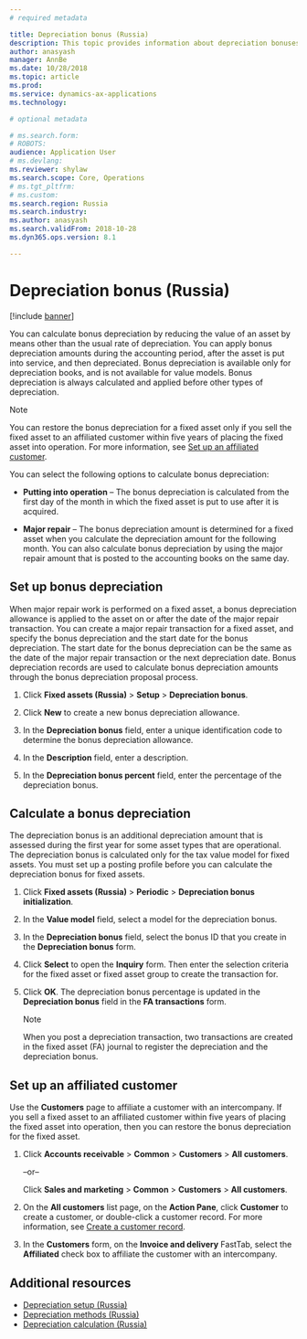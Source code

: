 ```yaml
---
# required metadata

title: Depreciation bonus (Russia)
description: This topic provides information about depreciation bonuses for Russian fixed assets.
author: anasyash
manager: AnnBe
ms.date: 10/28/2018
ms.topic: article
ms.prod: 
ms.service: dynamics-ax-applications
ms.technology: 

# optional metadata

# ms.search.form: 
# ROBOTS: 
audience: Application User
# ms.devlang: 
ms.reviewer: shylaw
ms.search.scope: Core, Operations
# ms.tgt_pltfrm: 
# ms.custom: 
ms.search.region: Russia
ms.search.industry: 
ms.author: anasyash
ms.search.validFrom: 2018-10-28
ms.dyn365.ops.version: 8.1

---
```


# Depreciation bonus (Russia)

[!include [banner](../includes/banner.md)]

You can calculate bonus depreciation by reducing the value of an asset by means other than the usual rate of depreciation. You can apply bonus depreciation amounts during the accounting period, after the asset is put into service, and then depreciated. Bonus depreciation is available only for depreciation books, and is not available for value models. Bonus depreciation is always calculated and applied before other types of depreciation.

> [!NOTE]
> You can restore the bonus depreciation for a fixed asset only if you sell the fixed asset to an affiliated customer within five years of placing the fixed asset into operation. For more information, see [Set up an affiliated customer](#set-up-an-affiliated-customer).

You can select the following options to calculate bonus depreciation:

  - **Putting into operation** – The bonus depreciation is calculated from the first day of the month in which the fixed asset is put to use after it is acquired.

  - **Major repair** – The bonus depreciation amount is determined for a fixed asset when you calculate the depreciation amount for the following month. You can also calculate bonus depreciation by using the major repair amount that is posted to the accounting books on the same day.


## Set up bonus depreciation 

When major repair work is performed on a fixed asset, a bonus depreciation allowance is applied to the asset on or after the date of the major repair transaction. You can create a major repair transaction for a fixed asset, and specify the bonus depreciation and the start date for the bonus depreciation. The start date for the bonus depreciation can be the same as the date of the major repair transaction or the next depreciation date. Bonus depreciation records are used to calculate bonus depreciation amounts through the bonus depreciation proposal process.

1.  Click **Fixed assets (Russia)** \> **Setup** \> **Depreciation bonus**.

2.  Click **New** to create a new bonus depreciation allowance.

3.  In the **Depreciation bonus** field, enter a unique identification code to determine the bonus depreciation allowance.

4.  In the **Description** field, enter a description.

5.  In the **Depreciation bonus percent** field, enter the percentage of the depreciation bonus.


## Calculate a bonus depreciation 

The depreciation bonus is an additional depreciation amount that is assessed during the first year for some asset types that are operational. The depreciation bonus is calculated only for the tax value model for fixed assets. You must set up a posting profile before you can calculate the depreciation bonus for fixed assets.

1.  Click **Fixed assets (Russia)** \> **Periodic** \> **Depreciation bonus initialization**.

2.  In the **Value model** field, select a model for the depreciation bonus.

3.  In the **Depreciation bonus** field, select the bonus ID that you create in the **Depreciation bonus** form.

4.  Click **Select** to open the **Inquiry** form. Then enter the selection criteria for the fixed asset or fixed asset group to create the transaction for.

5.  Click **OK**. The depreciation bonus percentage is updated in the **Depreciation bonus** field in the **FA transactions** form.
    

    > [!NOTE]
    > <P>When you post a depreciation transaction, two transactions are created in the fixed asset (FA) journal to register the depreciation and the depreciation bonus.</P>

## Set up an affiliated customer 

Use the **Customers** page to affiliate a customer with an intercompany. If you sell a fixed asset to an affiliated customer within five years of placing the fixed asset into operation, then you can restore the bonus depreciation for the fixed asset.

1.  Click **Accounts receivable** \> **Common** \> **Customers** \> **All customers**.
    
    –or–
    
    Click **Sales and marketing** \> **Common** \> **Customers** \> **All customers**.

2.  On the **All customers** list page, on the **Action Pane**, click **Customer** to create a customer, or double-click a customer record. For more information, see [Create a customer record](create-a-customer-record.md).

3.  In the **Customers** form, on the **Invoice and delivery** FastTab, select the **Affiliated** check box to affiliate the customer with an intercompany.

## Additional resources

- [Depreciation setup (Russia)](rus-depreciation-setup.md)
- [Depreciation methods (Russia)](rus-depreciation-methods.md)
- [Depreciation calculation (Russia)](rus-depreciation-calculation.md)
